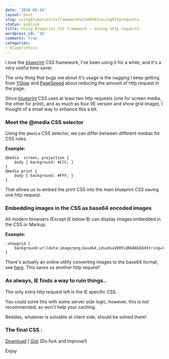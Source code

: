 ```yaml
---
date: '2010-06-24'
layout: post
slug: usingblueprintcssframework%e2%80%93savinghttprequests
status: publish
title: Using Blueprint CSS framework – saving http requests
wordpress_id: '16'
comments: true
categories:
- blueprintcss
---
```


I love the [blueprint](http://www.blueprintcss.org/) CSS framework, I've been using it for a while, and it's a very useful time saver.

The only thing that bugs me about it's usage is the nagging I keep getting from [YSlow](http://developer.yahoo.com/yslow/) and [PageSpeed](http://code.google.com/speed/page-speed/) about reducing the amount of http request in the page.

Since [blueprint](http://www.blueprintcss.org/) CSS uses at least two http requests (one for screen media, the other for print), and as much as four (IE version and show grid image), I thought of a small way to enhance this a bit.

### Meet the @media CSS selector

Using the `@media` CSS selector, we can differ between different medias for CSS rules.


**Example:**

```
@media  screen, projection {  
    body { background: #CCC; }  
}  
@media print {  
    body { background: #FFF; }  
}  
```


That allows us to embed the print CSS into the main blueprint CSS saving one http request.

### Embedding images in the CSS as base64 encoded images

All modern browsers (Except IE below 8) can display images embedded in the CSS or Markup.

**Example:**

```
.showgrid {
    background:url(data:image/png;base64,idsadsaVERYLONGBASE64String=)
}  
```

There's actually an online utility converting images to the base64 format, see [here](http://www.greywyvern.com/code/php/binary2base64).
This saves us another http request!

### As always, IE finds a way to ruin things..

The only extra http request left is the IE specific CSS.

You could solve this with some server side logic, however, this is not recommended, as won't help your caching.

Besides, whatever is solvable at client side, should be solved there!

### The final CSS :

[Download](http://gist.github.com/raw/451480/bce123cb8fa0d9f3e53b75a5e9e1861fe40acb7f/blueprint-with-print.css) | [Gist](http://gist.github.com/451480) (Do fork and improve!)

Enjoy
